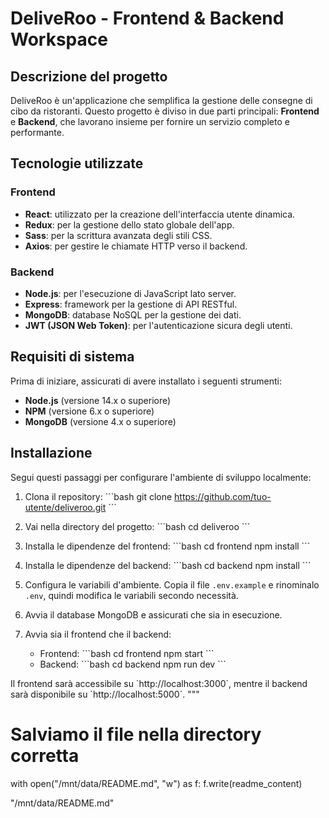 
# DeliveRoo - Frontend & Backend Workspace

## Descrizione del progetto

DeliveRoo è un'applicazione che semplifica la gestione delle consegne di cibo da ristoranti. Questo progetto è diviso in due parti principali: **Frontend** e **Backend**, che lavorano insieme per fornire un servizio completo e performante.

## Tecnologie utilizzate

### Frontend
- **React**: utilizzato per la creazione dell'interfaccia utente dinamica.
- **Redux**: per la gestione dello stato globale dell'app.
- **Sass**: per la scrittura avanzata degli stili CSS.
- **Axios**: per gestire le chiamate HTTP verso il backend.

### Backend
- **Node.js**: per l'esecuzione di JavaScript lato server.
- **Express**: framework per la gestione di API RESTful.
- **MongoDB**: database NoSQL per la gestione dei dati.
- **JWT (JSON Web Token)**: per l'autenticazione sicura degli utenti.

## Requisiti di sistema

Prima di iniziare, assicurati di avere installato i seguenti strumenti:

- **Node.js** (versione 14.x o superiore)
- **NPM** (versione 6.x o superiore)
- **MongoDB** (versione 4.x o superiore)

## Installazione

Segui questi passaggi per configurare l'ambiente di sviluppo localmente:

1. Clona il repository:
   \`\`\`bash
   git clone https://github.com/tuo-utente/deliveroo.git
   \`\`\`

2. Vai nella directory del progetto:
   \`\`\`bash
   cd deliveroo
   \`\`\`

3. Installa le dipendenze del frontend:
   \`\`\`bash
   cd frontend
   npm install
   \`\`\`

4. Installa le dipendenze del backend:
   \`\`\`bash
   cd backend
   npm install
   \`\`\`

5. Configura le variabili d'ambiente. Copia il file `.env.example` e rinominalo `.env`, quindi modifica le variabili secondo necessità.

6. Avvia il database MongoDB e assicurati che sia in esecuzione.

7. Avvia sia il frontend che il backend:
   - Frontend:
     \`\`\`bash
     cd frontend
     npm start
     \`\`\`
   - Backend:
     \`\`\`bash
     cd backend
     npm run dev
     \`\`\`

Il frontend sarà accessibile su \`http://localhost:3000\`, mentre il backend sarà disponibile su \`http://localhost:5000\`.
"""

# Salviamo il file nella directory corretta
with open("/mnt/data/README.md", "w") as f:
    f.write(readme_content)

"/mnt/data/README.md"